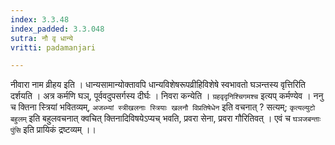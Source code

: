 ```yaml
---
index: 3.3.48
index_padded: 3.3.048
sutra: नौ वृ धान्ये
vritti: padamanjari

---
```

नीवारा नाम व्रीहय इति । धान्यसामान्योक्तावपि धान्यविशेषरूपव्रीहिविशेषे स्वभावतो घञन्तस्य वृत्तिरिति दर्शयति । अत्र कर्मणि घञ्, पूर्ववदुपसर्गस्य दीर्घः । निवरा कन्येति । `ग्रहवृदृनिश्चिगमश्च` इत्यप् कर्मण्येव । ननु च क्तिना स्त्रियां भवितव्यम्, `अजब्भ्यां स्त्रीखलनाः स्त्रियाः खलनौ विप्रतिषेधेन` इति वचनात् ? सत्यम्; `कृत्यल्युटो बहुलम्` इति बहुलवचनात् क्वचित् क्तिनादिविषयेऽप्यच् भवति, प्रवरा सेना, प्रवरा गौरितिवत् । एवं च `घञजबन्ताः पुंसि` इति प्रायिकं द्रष्टव्यम् ।।